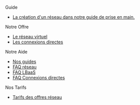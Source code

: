 
Guide

*   [La création d'un réseau dans notre guide de prise en main.](https://support.cloudwatt.com/debuter/cons-1-creation-reseau.html)

Notre Offre 

*   [Le réseau virtuel](https://www.cloudwatt.com/fr/produits/reseau/)
*   [Les connexions directes](https://www.cloudwatt.com/fr/produits/connexions-directes/)                


Notre Aide                                                            
                                                                      
*   [Nos guides](https://www.cloudwatt.com/fr/produits/reseau/documentation.html)                              
*   [FAQ réseau](https://support.cloudwatt.com/kb/faq/mise-en-reseau-et-securite/index.html)          
*   [FAQ LBaaS](https://support.cloudwatt.com/kb/faq/lbaas/index.html)    
*   [FAQ Connexions directes](https://support.cloudwatt.com/kb/faq/connexion-directe/index.html)  

Nos Tarifs                                                            
                                                                      
*   [Tarifs des offres réseau](https://www.cloudwatt.com/fr/produits/reseau/tarifs.html)
